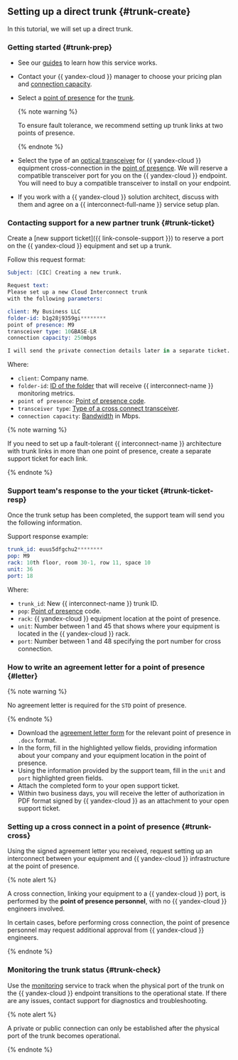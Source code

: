 ## Setting up a direct trunk {#trunk-create}

In this tutorial, we will set up a direct trunk.

### Getting started {#trunk-prep}

* See our [guides](../../interconnect/concepts/index.md) to learn how this service works.
* Contact your {{ yandex-cloud }} manager to choose your pricing plan and [connection capacity](../../interconnect/pricing.md).
* Select a [point of presence](../../interconnect/concepts/pops.md) for the [trunk](../../interconnect/concepts/trunk.md).
  
  {% note warning %}
  
  To ensure fault tolerance, we recommend setting up trunk links at two points of presence.
  
  {% endnote %}

* Select the type of an [optical transceiver](../../interconnect/concepts/transceivers.md) for {{ yandex-cloud }} equipment cross-connection in the [point of presence](../../interconnect/concepts/pops.md). We will reserve a compatible transceiver port for you on the {{ yandex-cloud }} endpoint. You will need to buy a compatible transceiver to install on your endpoint.
* If you work with a {{ yandex-cloud }} solution architect, discuss with them and agree on a {{ interconnect-full-name }} service setup plan.

### Contacting support for a new partner trunk {#trunk-ticket}

Create a [new support ticket]({{ link-console-support }}) to reserve a port on the {{ yandex-cloud }} equipment and set up a trunk.

Follow this request format:

```s
Subject: [CIC] Creating a new trunk.

Request text:
Please set up a new Cloud Interconnect trunk
with the following parameters:

client: My Business LLC 
folder-id: b1g28j9359gi********
point of presence: M9
transceiver type: 10GBASE-LR
connection capacity: 250mbps

I will send the private connection details later in a separate ticket.
```

Where:

* `client`: Company name.
* `folder-id`: [ID of the folder](../../resource-manager/operations/folder/get-id.md) that will receive {{ interconnect-name }} monitoring metrics.
* `point of presence`: [Point of presence code](../../interconnect/concepts/pops.md).
* `transceiver type`: [Type of a cross connect transceiver](../../interconnect/concepts/transceivers.md).
* `connection capacity`: [Bandwidth](../../interconnect/pricing.md) in Mbps.

{% note warning %}

If you need to set up a fault-tolerant {{ interconnect-name }} architecture with trunk links in more than one point of presence, create a separate support ticket for each link.

{% endnote %}


### Support team's response to the your ticket {#trunk-ticket-resp}

Once the trunk setup has been completed, the support team will send you the following information.

Support response example:

```s
trunk_id: euus5dfgchu2********
pop: M9
rack: 10th floor, room 30-1, row 11, space 10
unit: 36
port: 18
```

Where: 

* `trunk_id`: New {{ interconnect-name }} trunk ID.
* `pop`: [Point of presence](../../interconnect/concepts/pops.md) code.
* `rack`: {{ yandex-cloud }} equipment location at the point of presence.
* `unit`: Number between 1 and 45 that shows where your equipment is located in the {{ yandex-cloud }} rack.
* `port`: Number between 1 and 48 specifying the port number for cross connection.

### How to write an agreement letter for a point of presence {#letter}

{% note warning %}

No agreement letter is required for the `STD` point of presence.

{% endnote %}

* Download the [agreement letter form](../../interconnect/concepts/pops.md#letter) for the relevant point of presence in `.docx` format.
* In the form, fill in the highlighted yellow fields, providing information about your company and your equipment location in the point of presence.
* Using the information provided by the support team, fill in the `unit` and `port` highlighted green fields.
* Attach the completed form to your open support ticket.
* Within two business days, you will receive the letter of authorization in PDF format signed by {{ yandex-cloud }} as an attachment to your open support ticket.

### Setting up a cross connect in a point of presence {#trunk-cross}

Using the signed agreement letter you received, request setting up an interconnect between your equipment and {{ yandex-cloud }} infrastructure at the point of presence.

{% note alert %}

A cross connection, linking your equipment to a {{ yandex-cloud }} port, is performed by the **point of presence personnel**, with no {{ yandex-cloud }} engineers involved.

In certain cases, before performing cross connection, the point of presence personnel may request additional approval from {{ yandex-cloud }} engineers.

{% endnote %}


### Monitoring the trunk status {#trunk-check}

Use the [monitoring](../../interconnect/concepts/monitoring.md#trunk-mon) service to track when the physical port of the trunk on the {{ yandex-cloud }} endpoint transitions to the operational state. If there are any issues, contact support for diagnostics and troubleshooting.

{% note alert %}

A private or public connection can only be established after the physical port of the trunk becomes operational.

{% endnote %}

